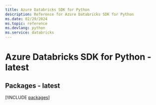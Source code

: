```yaml
---
title: Azure Databricks SDK for Python
description: Reference for Azure Databricks SDK for Python
ms.date: 02/29/2024
ms.topic: reference
ms.devlang: python
ms.service: databricks
---
```

# Azure Databricks SDK for Python - latest
## Packages - latest
[!INCLUDE [packages](databricks-index.md)]